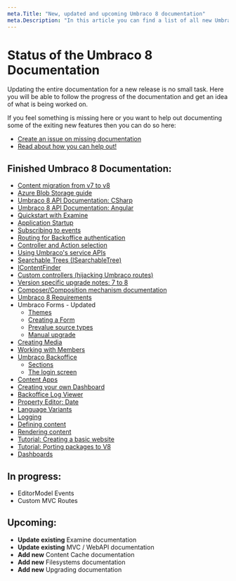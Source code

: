 ```yaml
---
meta.Title: "New, updated and upcoming Umbraco 8 documentation"
meta.Description: "In this article you can find a list of all new Umbraco 8 documentation, as well as see which documentation is currently being worked on."
---
```


# Status of the Umbraco 8 Documentation

Updating the entire documentation for a new release is no small task. Here you will be able to follow the progress of the documentation and get an idea of what is being worked on.

If you feel something is missing here or you want to help out documenting some of the exiting new features then you can do so here:

* [Create an issue on missing documentation](https://github.com/umbraco/UmbracoDocs/issues)
* [Read about how you can help out!](Contribute)

## Finished Umbraco 8 Documentation:

* [Content migration from v7 to v8](Getting-Started/Setup/Upgrading/upgrading-to-v8.md)
* [Azure Blob Storage guide](Extending/FileSystemProviders/Azure-Blob-Storage/)
* [Umbraco 8 API Documentation: CSharp](https://our.umbraco.com/apidocs/v8/csharp/)
* [Umbraco 8 API Documentation: Angular](https://our.umbraco.com/apidocs/v8/ui/)
* [Quickstart with Examine](Reference/Searching/Examine/Quick-Start)
* [Application Startup](Reference/Events/Application-Startup)
* [Subscribing to events](Getting-Started/Code/Subscribing-To-Events/)
* [Routing for Backoffice authentication](Reference/Routing/Authorized/)
* [Controller and Action selection](Implementation/Default-Routing/Controller-Selection/)
* [Using Umbraco's service APIs](Getting-Started/Code/Umbraco-Services/)
* [Searchable Trees (ISearchableTree)](Extending/Section-Trees/Searchable-Trees/)
* [IContentFinder](Reference/Routing/Request-Pipeline/IContentFinder)
* [Custom controllers (hijacking Umbraco routes)](Reference/Routing/custom-controllers)
* [Version specific upgrade notes: 7 to 8](Getting-Started/Setup/Upgrading/version-specific.md)
* [Composer/Composition mechanism documentation](Implementation/Composing/)
* [Umbraco 8 Requirements](Getting-Started/Setup/Requirements)
* Umbraco Forms - Updated
    * [Themes](Add-ons/UmbracoForms/Developer/Themes)
    * [Creating a Form](Add-ons/UmbracoForms/Editor/Creating-a-Form)
    * [Prevalue source types](Add-ons/UmbracoForms/Editor/Defining-and-Attaching-Prevaluesources/Prevalue-source-types)
    * [Manual upgrade](Add-ons/UmbracoForms/Installation/ManualUpgrade.md)
* [Creating Media](Getting-Started/Data/Creating-Media)
* [Working with Members](Getting-Started/Data/Members)
* [Umbraco Backoffice](Getting-Started/Backoffice)
    * [Sections](Getting-Started/Backoffice/Sections)
    * [The login screen](Getting-Started/Backoffice/Login)
* [Content Apps](Extending/Content-Apps)
* [Creating your own Dashboard](Extending/Dashboards)
* [Backoffice Log Viewer](Getting-Started/Backoffice/LogViewer)
* [Property Editor: Date](Getting-Started/Backoffice/Property-Editors/Built-in-Property-Editors/Date)
* [Language Variants](Getting-Started/Backoffice/Variants)
* [Logging](Getting-Started/Code/Debugging/Logging)
* [Defining content](Getting-Started/Data/Defining-content)
* [Rendering content](Getting-Started/Design/Rendering-Content)
* [Tutorial: Creating a basic website](Tutorials/Creating-Basic-Site)
* [Tutorial: Porting packages to V8](Tutorials/Porting-Packages-V8)
* [Dashboards](Extending/Dashboards)

## In progress:

* EditorModel Events
* Custom MVC Routes

## Upcoming:

* **Update existing** Examine documentation
* **Update existing** MVC / WebAPI documentation
* **Add new** Content Cache documentation
* **Add new** Filesystems documentation
* **Add new** Upgrading documentation
